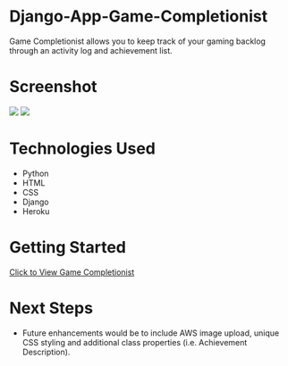 # Django-App-Game-Completionist
Game Completionist allows you to keep track of your gaming backlog through an activity log and achievement list. 

# Screenshot

<img src="https://drive.google.com/file/d/1pe4CzR4W-EIz47N6Y5zI2okNoi_h142p/view?usp=sharing">
<img src="https://drive.google.com/file/d/1ZYBZuW2doig7lzL2Wr_prgi5kplO0-4y/view?usp=share_link">

# Technologies Used

- Python
- HTML
- CSS
- Django
- Heroku

# Getting Started

[Click to View Game Completionist](https://gamecompletionist.herokuapp.com/)

# Next Steps

- Future enhancements would be to include AWS image upload, unique CSS styling and additional class properties (i.e. Achievement Description).
